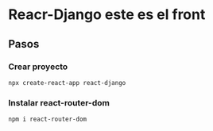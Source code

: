 # Reacr-Django este es el front 

## Pasos 

### Crear proyecto
`
npx create-react-app react-django
`

### Instalar react-router-dom

`
npm i react-router-dom
`
